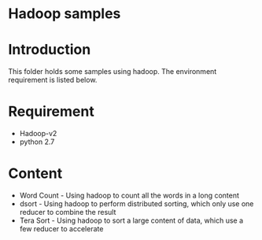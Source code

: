 Hadoop samples
====

# Introduction
This folder holds some samples using hadoop. The environment requirement is listed below.

# Requirement
* Hadoop-v2
* python 2.7

# Content
* Word Count - Using hadoop to count all the words in a long content
* dsort - Using hadoop to perform distributed sorting, which only use one reducer to combine the result
* Tera Sort - Using hadoop to sort a large content of data, which use a few reducer to accelerate

